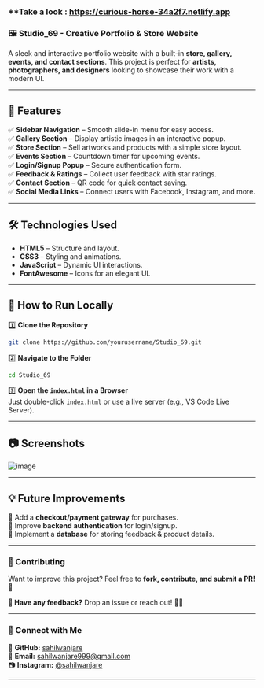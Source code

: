 ### **Take a look : https://curious-horse-34a2f7.netlify.app
### **🖼 Studio_69 - Creative Portfolio & Store Website**  
A sleek and interactive portfolio website with a built-in **store, gallery, events, and contact sections**. This project is perfect for **artists, photographers, and designers** looking to showcase their work with a modern UI.

---

## **🌟 Features**
✅ **Sidebar Navigation** – Smooth slide-in menu for easy access.  
✅ **Gallery Section** – Display artistic images in an interactive popup.  
✅ **Store Section** – Sell artworks and products with a simple store layout.  
✅ **Events Section** – Countdown timer for upcoming events.  
✅ **Login/Signup Popup** – Secure authentication form.  
✅ **Feedback & Ratings** – Collect user feedback with star ratings.  
✅ **Contact Section** – QR code for quick contact saving.  
✅ **Social Media Links** – Connect users with Facebook, Instagram, and more.  

---

## **🛠 Technologies Used**
- **HTML5** – Structure and layout.  
- **CSS3** – Styling and animations.  
- **JavaScript** – Dynamic UI interactions.  
- **FontAwesome** – Icons for an elegant UI.  

---

## **🚀 How to Run Locally**
1️⃣ **Clone the Repository**  
```bash
git clone https://github.com/yourusername/Studio_69.git
```
2️⃣ **Navigate to the Folder**  
```bash
cd Studio_69
```
3️⃣ **Open the `index.html` in a Browser**  
Just double-click `index.html` or use a live server (e.g., VS Code Live Server).

---

## **📷 Screenshots**
![image](https://github.com/user-attachments/assets/5fed25c3-117a-4ac0-a38a-9ba798a6f94a)


---

## **💡 Future Improvements**
🔹 Add a **checkout/payment gateway** for purchases.  
🔹 Improve **backend authentication** for login/signup.  
🔹 Implement a **database** for storing feedback & product details.  

---

### **📌 Contributing**
Want to improve this project? Feel free to **fork, contribute, and submit a PR!** 🚀  

**💬 Have any feedback?** Drop an issue or reach out! 🎨✨  

---

### **📩 Connect with Me**
🔗 **GitHub:** [sahilwanjare](https://github.com/sahilwanjare)  
📧 **Email:** sahilwanjare999@gmail.com  
📷 **Instagram:** [@sahilwanjare](https://instagram.com/sahilwanjare)  

---
